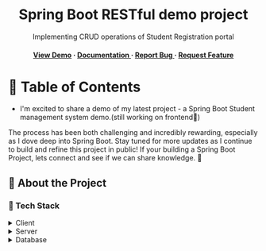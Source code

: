 <div align='center'>

<h1>Spring Boot RESTful demo project</h1>
<p>Implementing CRUD operations of Student Registration portal</p>

<h4> <a href=https://www.linkedin.com/posts/aditya-gupta7_springboot-buildinginpublic-webdevelopment-activity-7180923307016261632-z0oq?utm_source=share&utm_medium=member_desktop>View Demo</a> <span> · </span> <a href="https://github.com/adi7484/StudentRegSpringBootDemoCRUD /blob/master/README.md"> Documentation </a> <span> · </span> <a href="https://github.com/adi7484/StudentRegSpringBootDemoCRUD /issues"> Report Bug </a> <span> · </span> <a href="https://github.com/adi7484/StudentRegSpringBootDemoCRUD /issues"> Request Feature </a> </h4>


</div>

# :notebook_with_decorative_cover: Table of Contents

- I'm excited to share a demo of my latest project - a Spring Boot Student management system demo.(still working on frontend🚀)

The process has been both challenging and incredibly rewarding, especially as I dove deep into Spring Boot. Stay tuned for more updates as I continue to build and refine this project in public! If your building a Spring Boot Project, lets connect and see if we can share knowledge. 🤖


## :star2: About the Project
### :space_invader: Tech Stack
<details> <summary>Client</summary> <ul>
<li><a href="">Student registration</a></li>
</ul> </details>
<details> <summary>Server</summary> <ul>
<li><a href="">Tomcat Server</a></li>
</ul> </details>
<details> <summary>Database</summary> <ul>
<li><a href="">Spring JPA,Hibernate</a></li>
</ul> </details>

